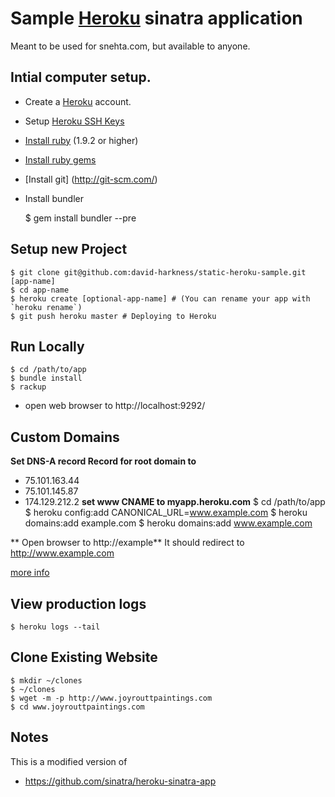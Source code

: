 # Sample [Heroku](http://heroku.com) sinatra application

Meant to be used for snehta.com, but available to anyone.

## Intial computer setup.
* Create a [Heroku](http://heroku.com/signup) account.
* Setup [Heroku SSH Keys](https://devcenter.heroku.com/articles/keys)
* [Install ruby](http://www.ruby-lang.org/en/) (1.9.2 or higher)
* [Install ruby gems](http://rubygems.org/)
* [Install git] (http://git-scm.com/)
* Install bundler

    $ gem install bundler --pre


## Setup new Project
    $ git clone git@github.com:david-harkness/static-heroku-sample.git [app-name]
    $ cd app-name
    $ heroku create [optional-app-name] # (You can rename your app with `heroku rename`)
    $ git push heroku master # Deploying to Heroku
    
## Run Locally
    $ cd /path/to/app
    $ bundle install
    $ rackup
* open web browser to http://localhost:9292/

## Custom Domains
**Set DNS-A record Record for root domain to**
* 75.101.163.44
* 75.101.145.87
* 174.129.212.2
**set www CNAME to myapp.heroku.com**
    $ cd /path/to/app
    $ heroku config:add CANONICAL_URL=www.example.com
    $ heroku domains:add example.com
    $ heroku domains:add www.example.com

** Open browser to http://example**
It should redirect to http://www.example.com

[more info](https://devcenter.heroku.com/articles/custom-domains)

## View production logs

    $ heroku logs --tail

## Clone Existing Website
    $ mkdir ~/clones
    $ ~/clones
    $ wget -m -p http://www.joyrouttpaintings.com
    $ cd www.joyrouttpaintings.com
## Notes

This is a modified version of
* https://github.com/sinatra/heroku-sinatra-app

